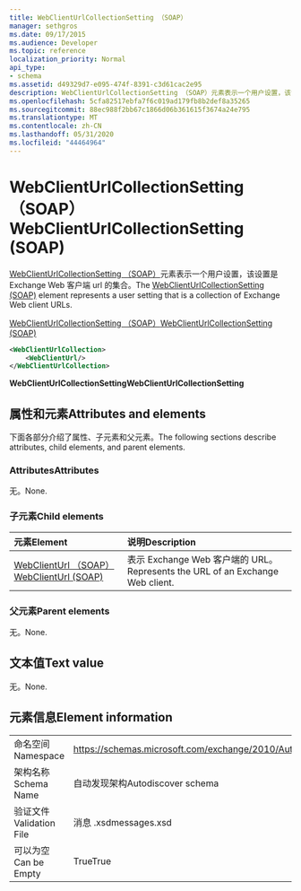 ```yaml
---
title: WebClientUrlCollectionSetting （SOAP）
manager: sethgros
ms.date: 09/17/2015
ms.audience: Developer
ms.topic: reference
localization_priority: Normal
api_type:
- schema
ms.assetid: d49329d7-e095-474f-8391-c3d61cac2e95
description: WebClientUrlCollectionSetting （SOAP）元素表示一个用户设置，该设置是 Exchange Web 客户端 Url 的集合。
ms.openlocfilehash: 5cfa82517ebfa7f6c019ad179fb8b2def8a35265
ms.sourcegitcommit: 88ec988f2bb67c1866d06b361615f3674a24e795
ms.translationtype: MT
ms.contentlocale: zh-CN
ms.lasthandoff: 05/31/2020
ms.locfileid: "44464964"
---
```

# <a name="webclienturlcollectionsetting-soap"></a><span data-ttu-id="844d4-103">WebClientUrlCollectionSetting （SOAP）</span><span class="sxs-lookup"><span data-stu-id="844d4-103">WebClientUrlCollectionSetting (SOAP)</span></span>

<span data-ttu-id="844d4-104">[WebClientUrlCollectionSetting （SOAP）](webclienturlcollectionsetting-soap.md)元素表示一个用户设置，该设置是 Exchange Web 客户端 url 的集合。</span><span class="sxs-lookup"><span data-stu-id="844d4-104">The [WebClientUrlCollectionSetting (SOAP)](webclienturlcollectionsetting-soap.md) element represents a user setting that is a collection of Exchange Web client URLs.</span></span> 
  
[<span data-ttu-id="844d4-105">WebClientUrlCollectionSetting （SOAP）</span><span class="sxs-lookup"><span data-stu-id="844d4-105">WebClientUrlCollectionSetting (SOAP)</span></span>](webclienturlcollectionsetting-soap.md)
  
```XML
<WebClientUrlCollection>
    <WebClientUrl/>
</WebClientUrlCollection>
```

 <span data-ttu-id="844d4-106">**WebClientUrlCollectionSetting**</span><span class="sxs-lookup"><span data-stu-id="844d4-106">**WebClientUrlCollectionSetting**</span></span>
## <a name="attributes-and-elements"></a><span data-ttu-id="844d4-107">属性和元素</span><span class="sxs-lookup"><span data-stu-id="844d4-107">Attributes and elements</span></span>

<span data-ttu-id="844d4-108">下面各部分介绍了属性、子元素和父元素。</span><span class="sxs-lookup"><span data-stu-id="844d4-108">The following sections describe attributes, child elements, and parent elements.</span></span>
  
### <a name="attributes"></a><span data-ttu-id="844d4-109">Attributes</span><span class="sxs-lookup"><span data-stu-id="844d4-109">Attributes</span></span>

<span data-ttu-id="844d4-110">无。</span><span class="sxs-lookup"><span data-stu-id="844d4-110">None.</span></span>
  
### <a name="child-elements"></a><span data-ttu-id="844d4-111">子元素</span><span class="sxs-lookup"><span data-stu-id="844d4-111">Child elements</span></span>

|<span data-ttu-id="844d4-112">**元素**</span><span class="sxs-lookup"><span data-stu-id="844d4-112">**Element**</span></span>|<span data-ttu-id="844d4-113">**说明**</span><span class="sxs-lookup"><span data-stu-id="844d4-113">**Description**</span></span>|
|:-----|:-----|
|[<span data-ttu-id="844d4-114">WebClientUrl （SOAP）</span><span class="sxs-lookup"><span data-stu-id="844d4-114">WebClientUrl (SOAP)</span></span>](webclienturl-soap.md) <br/> |<span data-ttu-id="844d4-115">表示 Exchange Web 客户端的 URL。</span><span class="sxs-lookup"><span data-stu-id="844d4-115">Represents the URL of an Exchange Web client.</span></span>  <br/> |
   
### <a name="parent-elements"></a><span data-ttu-id="844d4-116">父元素</span><span class="sxs-lookup"><span data-stu-id="844d4-116">Parent elements</span></span>

<span data-ttu-id="844d4-117">无。</span><span class="sxs-lookup"><span data-stu-id="844d4-117">None.</span></span>
  
## <a name="text-value"></a><span data-ttu-id="844d4-118">文本值</span><span class="sxs-lookup"><span data-stu-id="844d4-118">Text value</span></span>

<span data-ttu-id="844d4-119">无。</span><span class="sxs-lookup"><span data-stu-id="844d4-119">None.</span></span>
  
## <a name="element-information"></a><span data-ttu-id="844d4-120">元素信息</span><span class="sxs-lookup"><span data-stu-id="844d4-120">Element information</span></span>

|||
|:-----|:-----|
|<span data-ttu-id="844d4-121">命名空间</span><span class="sxs-lookup"><span data-stu-id="844d4-121">Namespace</span></span>  <br/> |https://schemas.microsoft.com/exchange/2010/Autodiscover  <br/> |
|<span data-ttu-id="844d4-122">架构名称</span><span class="sxs-lookup"><span data-stu-id="844d4-122">Schema Name</span></span>  <br/> |<span data-ttu-id="844d4-123">自动发现架构</span><span class="sxs-lookup"><span data-stu-id="844d4-123">Autodiscover schema</span></span>  <br/> |
|<span data-ttu-id="844d4-124">验证文件</span><span class="sxs-lookup"><span data-stu-id="844d4-124">Validation File</span></span>  <br/> |<span data-ttu-id="844d4-125">消息 .xsd</span><span class="sxs-lookup"><span data-stu-id="844d4-125">messages.xsd</span></span>  <br/> |
|<span data-ttu-id="844d4-126">可以为空</span><span class="sxs-lookup"><span data-stu-id="844d4-126">Can be Empty</span></span>  <br/> |<span data-ttu-id="844d4-127">True</span><span class="sxs-lookup"><span data-stu-id="844d4-127">True</span></span>  <br/> |
   

